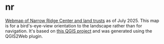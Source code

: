 # nr
[Webmap of Narrow Ridge Center and land trusts](https://pmgreen.github.io/nr) as of July 2025. This map is for a bird's-eye-view orientation to the landscape rather than for navigation. It's based on [this QGIS project](https://github.com/pmgreen/narrowridge) and was generated using the QGIS2Web plugin.
